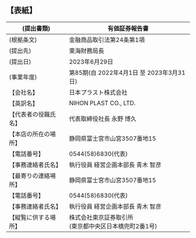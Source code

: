 ## 【表紙】

| (提出書類)     | 有価証券報告書                          |
|------------|----------------------------------|
| (根拠条文)     | 金融商品取引法第24条第1項                   |
| (提出先)      | 東海財務局長                           |
| (提出日)      | 2023年6月29日                       |
| (事業年度)     | 第85期(自 2022年4月1日 至 2023年3月31日)   |
| 【会社名】      | 日本プラスト株式会社                       |
| 【英訳名】      | NIHON PLAST CO., LTD.            |
| 【代表者の役職氏名】 | 代表取締役社長 永野 博久                    |
| 【本店の所在の場所】 | 静岡県富士宮市山宮3507番地15                |
| 【電話番号】     | 0544(58)6830(代表)                 |
| 【事務連絡者氏名】  | 執行役員 経営企画本部長  青木  智彦             |
| 【最寄りの連絡場所】 | 静岡県富士宮市山宮3507番地15                |
| 【電話番号】     | 0544(58)6830(代表)                 |
| 【事務連絡者氏名】  | 執行役員 経営企画本部長  青木  智彦             |
| 【縦覧に供する場所】 | 株式会社東京証券取引所<br>(東京都中央区日本橋兜町2番1号) |